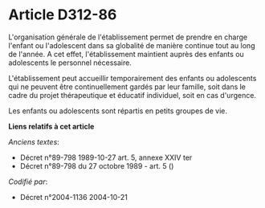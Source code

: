 # Article D312-86

L'organisation générale de l'établissement permet de prendre en charge l'enfant ou l'adolescent dans sa globalité de manière
continue tout au long de l'année. A cet effet, l'établissement maintient auprès des enfants ou adolescents le personnel
nécessaire.

L'établissement peut accueillir temporairement des enfants ou adolescents qui ne peuvent être continuellement gardés par leur
famille, soit dans le cadre du projet thérapeutique et éducatif individuel, soit en cas d'urgence.

Les enfants ou adolescents sont répartis en petits groupes de vie.

**Liens relatifs à cet article**

_Anciens textes_:

  - Décret n°89-798 1989-10-27 art. 5, annexe XXIV ter
  - Décret n°89-798 du 27 octobre 1989 - art. 5 ()

_Codifié par_:

  - Décret n°2004-1136 2004-10-21

